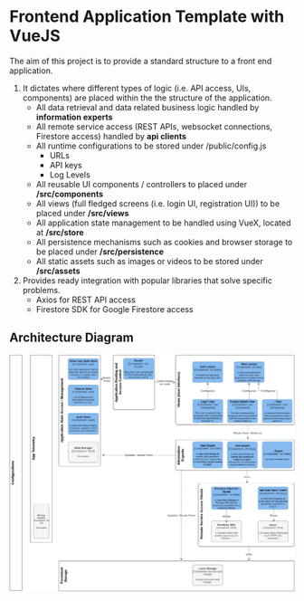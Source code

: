 # Frontend Application Template with VueJS
The aim of this project is to provide a standard structure to a front end application. 

1. It dictates where different types of logic (i.e. API access, UIs, components) are placed within the the structure of the application.
    - All data retrieval and data related business logic handled by **information experts**
    - All remote service access (REST APIs, websocket connections, Firestore access) handled by **api clients**
    - All runtime configurations to be stored under /public/config.js
        - URLs
        - API keys
        - Log Levels
    - All reusable UI components / controllers to placed under **/src/components**
    - All views (full fledged screens (i.e. login UI, registration UI)) to be placed under **/src/views**
    - All application state management to be handled using VueX, located at **/src/store**
    - All persistence mechanisms such as cookies and browser storage to be placed under **/src/persistence**
    - All static assets such as images or videos to be stored under **/src/assets**
1. Provides ready integration with popular libraries that solve specific problems.
    - Axios for REST API access
    - Firestore SDK for Google Firestore access

## Architecture Diagram
![](./md-image-files/architecture-diagram.jpg)
